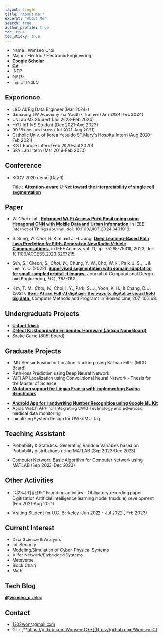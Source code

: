 ```yaml
---
layout: single
title: "About me!"
excerpt: "About Me"
search: true
author_profile: true
toc: true
toc_sticky: true
--- 
```


<!--
## Profile
<center><img src="/assets/img/me.jpg" width="30%" height="30%" style="
border: 1px solid #cab6de;
border-radius: 50%;
padding: 5px;
-moz-border-radius: 50%;
-khtml-border-radius: 50%;
-webkit-border-radius: 50%;
"></center>
-->


* Name : Wonseo Choi
* Major : Electric / Electronic Engineering
* [**Google Scholar**](https://scholar.google.com/citations?user=LvQBjjkAAAAJ&hl=ko)
* [**CV**](https://wonseo-c.github.io/make_cv/resume_wonseo.pdf)
* INTP
* [에티장](https://fow.kr/find/귀살대다람쥐)
* Fan of INSEC

## Experience
* LGD AI/Big Data Engineer (Mar 2024-)
* Samsung SW Academy For Youth - Trainee (Jan 2024-Feb 2024)
* UNLab MS.Student (Jul 2023-Feb 2024)
* HYU IoT MS.Student (Dec 2021-Aug 2023)
* 3D Vision Lab Intern (Jul 2021-Aug 2021)
* Catholic Univ. of Korea Yeouido ST.Mary's Hospital Intern (Aug 2020–Feb 2021)
* KIST Europe Intern (Feb 2020–Jul 2020)
* SPA Lab Intern (Mar 2019–Feb 2020)


## Conference
* KCCV 2020 demo (Day 1)

    Title :     [**Attention-aware U-Net toward the interpretability of single cell segmentation**](https://kcvs.kr/front/2020_program)


## Paper

* *W. Choi* et al., [**Enhanced Wi-Fi Access Point Positioning using Hexagonal CNN with Mobile Data and Urban Information**](https://ieeexplore.ieee.org/document/10605903), in IEEE Internet of Things Journal, doi: 10.1109/JIOT.2024.3431918.

* S. Sung, *W. Choi*, H. Kim and J. -I. Jung, [**Deep Learning-Based Path Loss Prediction for Fifth-Generation New Radio Vehicle Communications.**](https://ieeexplore.ieee.org/abstract/document/10188816), in IEEE Access, vol. 11, pp. 75295-75310, 2023, doi: 10.1109/ACCESS.2023.3297215.

* Suh, S., Cheon, S., *Choi, W.*, Chung, Y. W., Cho, W. K., Paik, J. S., ... & Lee, Y. O. (2022). [**Supervised segmentation with domain adaptation for small sampled orbital ct images.**](https://academic.oup.com/jcde/article/9/2/783/6570458) Journal of Computational Design and Engineering, 9(2), 783-792.

* Kim, T. M., *Choi, W.*, Choi, I. Y., Park, S. J., Yoon, K. H., & Chang, D. J. (2021). [**Semi-AI and Full-AI digitizer: the ways to digitalize visual field big data.**](https://www.sciencedirect.com/science/article/pii/S016926072100242X) Computer Methods and Programs in Biomedicine, 207, 106168.

<!-- * Thesis for the Master of Science; 
	[**Enhanced Wi-Fi Acess Point Positioning based on Hexagonal CNN using Mobile Measurement and Building/Road Information**](https://hanyang.dcollection.net/srch/srchDetail/200000725228) -->


<!-- ## Patent
* Yongoh Lee, Youngjun Kim, Baeckkyeong Sung, Changsun Ryu, Jihoon Park, Jayoung Park, Sungho Suh, *Wonseo Choi*, Taegeol Lee, Ikhwan Kwon [**Method and apparatus for non-invasive real-time monitoring of behavior patterns of ecological species for ecotoxicity risk assessment.**](https://doi.org/10.8080/1020200115178), KR-Application No. 10-2020-0115178

* Yunsang Cho, *Wonseo Choi* **"Federate learning system for generative adversarial network"**,  KR-Application -->


## Undergraduate Projects
* [**Untact-kiosk**](https://github.com/Wonseo-C/graduation)
* [**Detect Kickboard with Embedded Hardware (Jetson Nano Board)**](https://github.com/Wonseo-C/undergraduate_project2)
* Snake Game (8051 board)

## Graduate Projects
* IMU Sensor Fusion for Location Tracking using Kalman Filter (MCU Board)
* Path-loss Prediction using Deep Neural Network
* WiFi AP Localization using Convolutional Neural Network - Thesis for the Master of Science
* [**Mutation support for Lingua Franca with implementing Savina Benchmark**](https://github.com/hyu-iot/lf_benchmark_choi)
<!-- * [**Classifying the Plant Village dataset in low power embedded board**](https://github.com/Wonseo-C/PlantVillage) -->
* [**Android App for Handwriting Number Recognition using Google ML Kit**](https://github.com/Wonseo-C/AndroidProject)
* Apple Watch APP for Integrating UWB Technology and advanced medical data monitoring
* Localizing System Design for UWB/IMU Tag

## Teaching Assistant
* Probability & Statistics: Generating Random Variables based on Probability distributions using MATLAB (Sep 2023-Dec 2023)

* Computer Network: Basic Algorithm for Computer Network using MATLAB (Sep 2023-Dec 2023)

## Other Activities
* “겨자씨 키움센터” Founding activities - Obligatory recording paper Digitization Artificial intelligence learning model (module) development (Feb 2021-Aug 2021)

* Visiting Student for U.C. Berkeley (Jun 2022 - Jul 2022 , Feb 2023)


## Current Interest
* Data Science & Analysis
* IoT Security
* Modeling/Simulation of Cyber-Physical Systems
* AI for Network/Embedded Systems
* Metaverse
* Block Chain
* Math

## Tech Blog
[**@wonseo_c** velog](https://velog.io/@wonseo_c)

## Contact
 * 1202won@gmail.com
 * Git : [**https://github.com/Wonseo-C**](https://github.com/Wonseo-C)
